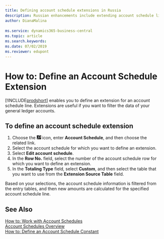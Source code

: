 ```yaml
---
title: Defining account schedule extensions in Russia
description: Russian enhancements include extending account schedule lines.
author: DianaMalina

ms.service: dynamics365-business-central
ms.topic: article
ms.search.keywords:
ms.date: 07/02/2019
ms.reviewer: edupont
---
```


# How to: Define an Account Schedule Extension

[!INCLUDE[prodshort](../../includes/prodshort.md)] enables you to define an extension for an account schedule line. Extensions are useful if you want to filter the data of your general ledger accounts.

## To define an account schedule extension

1. Choose the ![Lightbulb that opens the Tell Me feature](../../media/ui-search/search_small.png "Tell me what you want to do") icon, enter **Account Schedule**, and then choose the related link.
2. Select the account schedule for which you want to define an extension.
3. Select **Edit account schedule**.
4. In the **Row No.** field, select the number of the account schedule row for which you want to define an extension.
5. In the **Totaling Type** field, select **Custom**, and then select the table that you want to use from the **Extension Source Table** field.

Based on your selections, the account schedule information is filtered from the entry tables, and then new amounts are calculated for the specified account schedule line.

## See Also

[How to: Work with Account Schedules](How-to-Work-with-Account-Schedules.md)  
[Account Schedules Overview](account-schedules-overview.md)  
[How to: Define an Account Schedule Constant](How-to-Define-an-Account-Schedule-Constant.md)  

